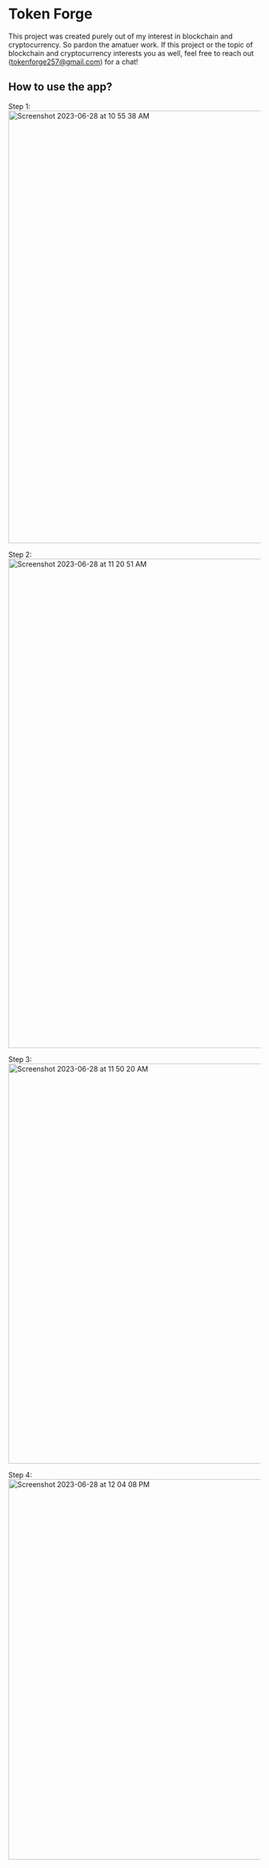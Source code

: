 # Token Forge

This project was created purely out of my interest in blockchain and cryptocurrency. So pardon the amatuer work. If this project or the topic of blockchain and cryptocurrency interests you as well, feel free to reach out (tokenforge257@gmail.com) for a chat!

## How to use the app?

Step 1:
<img width="863" alt="Screenshot 2023-06-28 at 10 55 38 AM" src="https://github.com/weizhen94/miniproject_ibfbatch2/assets/55749079/164ce382-1d8a-4879-bcab-ede22ce4ba58">

Step 2:
<img width="976" alt="Screenshot 2023-06-28 at 11 20 51 AM" src="https://github.com/weizhen94/miniproject_ibfbatch2/assets/55749079/ed9662ca-c82e-46f8-9bb2-e4293da9a11e">

Step 3:
<img width="798" alt="Screenshot 2023-06-28 at 11 50 20 AM" src="https://github.com/weizhen94/miniproject_ibfbatch2/assets/55749079/a355a72b-b3ba-4f3a-a2b5-11363910b54c">

Step 4:
<img width="759" alt="Screenshot 2023-06-28 at 12 04 08 PM" src="https://github.com/weizhen94/miniproject_ibfbatch2/assets/55749079/98d05bb8-3930-4b99-9690-077a4b353caa">
